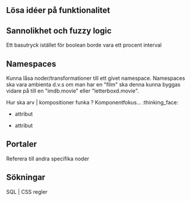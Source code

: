 
## Lösa idéer på funktionalitet

## Sannolikhet och fuzzy logic

Ett basutryck istället för boolean borde vara ett procent interval

## Namespaces

Kunna låsa noder/transformationer till ett givet namespace. Namespaces ska vara ambienta
d.v.s om man har en "film" ska denna kunna byggas vidare på till en "imdb.movie" eller "letterboxd.movie".

Hur ska arv | kompositioner funka ?
Komponentfokus... :thinking_face:
+ attribut
- attribut


## Portaler

Referera till andra specifika noder

## Sökningar

SQL | CSS regler